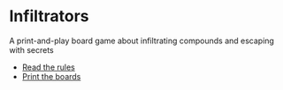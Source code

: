 # Infiltrators

A print-and-play board game about infiltrating compounds and escaping with secrets

* [Read the rules](rules/rules.md)
* [Print the boards](boards/)
